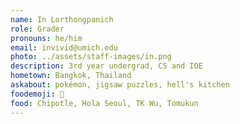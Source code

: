 ```yaml
---
name: In Lorthongpanich
role: Grader
pronouns: he/him
email: invivid@umich.edu
photo: ../assets/staff-images/in.png
description: 3rd year undergrad, CS and IOE
hometown: Bangkok, Thailand
askabout: pokémon, jigsaw puzzles, hell's kitchen
foodemoji: 🍟
food: Chipotle, Hola Seoul, TK Wu, Tomukun
---
```

